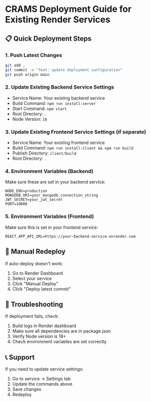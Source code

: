 # CRAMS Deployment Guide for Existing Render Services

## 📋 Quick Deployment Steps

### 1. Push Latest Changes
```bash
git add .
git commit -m "feat: update deployment configuration"
git push origin main
```

### 2. Update Existing Backend Service Settings
- Service Name: Your existing backend service
- Build Command: `npm run install:server`
- Start Command: `npm start`
- Root Directory: `.`
- Node Version: `18`

### 3. Update Existing Frontend Service Settings (if separate)
- Service Name: Your existing frontend service  
- Build Command: `npm run install:client && npm run build`
- Publish Directory: `client/build`
- Root Directory: `.`

### 4. Environment Variables (Backend)
Make sure these are set in your backend service:
```
NODE_ENV=production
MONGODB_URI=your_mongodb_connection_string
JWT_SECRET=your_jwt_secret
PORT=10000
```

### 5. Environment Variables (Frontend)
Make sure this is set in your frontend service:
```
REACT_APP_API_URL=https://your-backend-service.onrender.com
```

## 🔧 Manual Redeploy
If auto-deploy doesn't work:
1. Go to Render Dashboard
2. Select your service
3. Click "Manual Deploy" 
4. Click "Deploy latest commit"

## 🚨 Troubleshooting
If deployment fails, check:
1. Build logs in Render dashboard
2. Make sure all dependencies are in package.json
3. Verify Node version is 18+
4. Check environment variables are set correctly

## 📞 Support
If you need to update service settings:
1. Go to service → Settings tab
2. Update the commands above
3. Save changes
4. Redeploy
